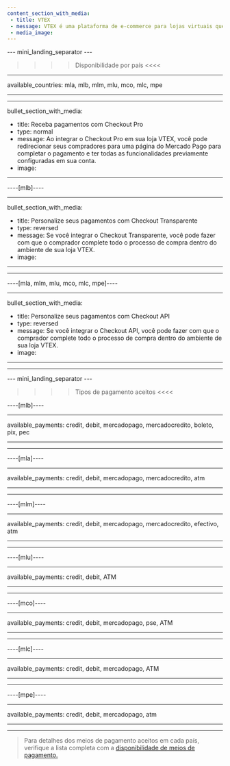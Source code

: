 ```yaml
---
content_section_with_media:
 - title: VTEX
 - message: VTEX é uma plataforma de e-commerce para lojas virtuais que oferece a possibilidade de realizar pagamentos através do Mercado Pago.
 - media_image:  
---
```


--- mini_landing_separator ---
 
>>>> Disponibilidade por país <<<<
---
available_countries: mla, mlb, mlm, mlu, mco, mlc, mpe

---

---
bullet_section_with_media:
 - title: Receba pagamentos com Checkout Pro
 - type: normal
 - message: Ao integrar o Checkout Pro em sua loja VTEX, você pode redirecionar seus compradores para uma página do Mercado Pago para completar o pagamento e ter todas as funcionalidades previamente configuradas em sua conta.  
 - image:  
---

----[mlb]----

---
bullet_section_with_media:
 - title: Personalize seus pagamentos com Checkout Transparente 
 - type: reversed
 - message: Se você integrar o Checkout Transparente, você pode fazer com que o comprador complete todo o processo de compra dentro do ambiente de sua loja VTEX. 
 - image:  
---
------------

----[mla, mlm, mlu, mco, mlc, mpe]----

---
bullet_section_with_media:
 - title: Personalize seus pagamentos com Checkout API
 - type: reversed
 - message: Se você integrar o Checkout API, você pode fazer com que o comprador complete todo o processo de compra dentro do ambiente de sua loja VTEX. 
 - image: 
---
------------

 
--- mini_landing_separator ---
 
>>>> Tipos de pagamento aceitos <<<<
 
----[mlb]----

---
available_payments: credit, debit, mercadopago, mercadocredito, boleto, pix, pec

---
------------

----[mla]---- 

---
available_payments: credit, debit, mercadopago, mercadocredito, atm

----
------------

----[mlm]---- 

---
available_payments: credit, debit, mercadopago, mercadocredito, efectivo, atm

----
------------

----[mlu]---- 

---
available_payments: credit, debit, ATM

----
------------

----[mco]---- 

---
available_payments: credit, debit, mercadopago, pse, ATM

----
------------

----[mlc]---- 

---
available_payments: credit, debit, mercadopago, ATM

----
------------

----[mpe]---- 

---
available_payments:  credit, debit, mercadopago, atm

----
------------
> Para detalhes dos meios de pagamento aceitos em cada país, verifique a lista completa com a [disponibilidade de meios de pagamento.](/developers/pt/docs/sales-processing/payment-methods)